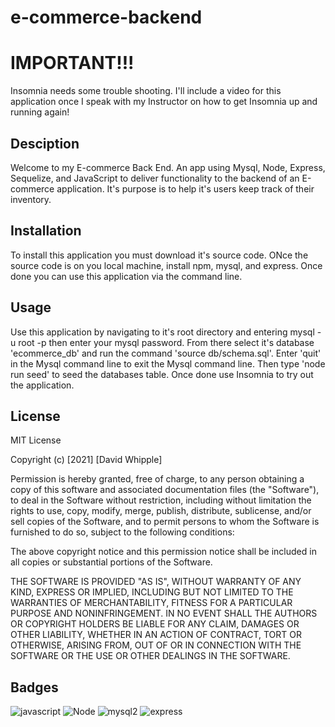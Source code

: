 # e-commerce-backend

# IMPORTANT!!!

Insomnia needs some trouble shooting. I'll include a video for this application once I speak with my Instructor on how to get Insomnia up and running again!

## Desciption

Welcome to my E-commerce Back End. An app using Mysql, Node, Express, Sequelize, and JavaScript to deliver functionality to the backend of an E-commerce application. It's purpose is to help it's users keep track of their inventory.

## Installation

To install this application you must download it's source code. ONce the source code is on you local machine, install npm, mysql, and express. Once done you can use this application via the command line.

## Usage

Use this application by navigating to it's root directory and entering mysql -u root -p then enter your mysql password. From there select it's database 'ecommerce_db' and run the command 'source db/schema.sql'. Enter 'quit' in the Mysql command line to exit the Mysql command line. Then type 'node run seed' to seed the databases table.
Once done use Insomnia to try out the application.

## License

MIT License

Copyright (c) [2021] [David Whipple]

Permission is hereby granted, free of charge, to any person obtaining a copy of this software and associated documentation files (the "Software"), to deal in the Software without restriction, including without limitation the rights to use, copy, modify, merge, publish, distribute, sublicense, and/or sell copies of the Software, and to permit persons to whom the Software is furnished to do so, subject to the following conditions:

The above copyright notice and this permission notice shall be included in all copies or substantial portions of the Software.

THE SOFTWARE IS PROVIDED "AS IS", WITHOUT WARRANTY OF ANY KIND, EXPRESS OR IMPLIED, INCLUDING BUT NOT LIMITED TO THE WARRANTIES OF MERCHANTABILITY, FITNESS FOR A PARTICULAR PURPOSE AND NONINFRINGEMENT. IN NO EVENT SHALL THE AUTHORS OR COPYRIGHT HOLDERS BE LIABLE FOR ANY CLAIM, DAMAGES OR OTHER LIABILITY, WHETHER IN AN ACTION OF CONTRACT, TORT OR OTHERWISE, ARISING FROM, OUT OF OR IN CONNECTION WITH THE SOFTWARE OR THE USE OR OTHER DEALINGS IN THE SOFTWARE.

## Badges

![javascript](https://img.shields.io/badge/language-javascript-blue)
![Node](https://img.shields.io/badge/Built%20With-Node-blue)
![mysql2](https://img.shields.io/badge/mysql2-2.1.0-blue)
![express](https://img.shields.io/badge/express-4.17.1-blue)
